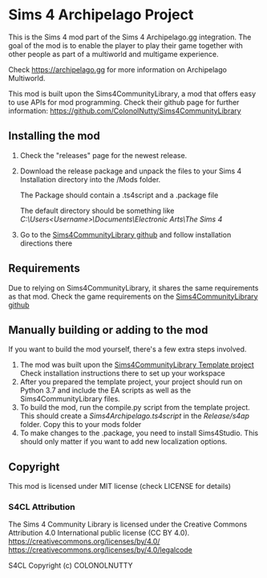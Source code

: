 # Sims 4 Archipelago Project
This is the Sims 4 mod part of the Sims 4 Archipelago.gg integration. The goal of the mod is to enable the 
player to play their game together with other people as part of a multiworld and multigame experience. 

Check https://archipelago.gg for more information on Archipelago Multiworld. 

This mod is built upon the Sims4CommunityLibrary, a mod that offers easy to use APIs for mod programming. Check 
their github page for further information:
https://github.com/ColonolNutty/Sims4CommunityLibrary

## Installing the mod

1. Check the "releases" page for the newest release. 
2. Download the release package and unpack the files to your Sims 4 Installation directory into
the /Mods folder.

   The Package should contain a .ts4script and a .package file   

   The default directory should be something like _C:\Users\<Username>\Documents\Electronic Arts\The Sims 4_
3. Go to the [Sims4CommunityLibrary github](https://github.com/ColonolNutty/Sims4CommunityLibrary) and follow 
installation directions there

## Requirements
Due to relying on Sims4CommunityLibrary, it shares the same requirements as that mod. Check the game requirements
on the [Sims4CommunityLibrary github](https://github.com/ColonolNutty/Sims4CommunityLibrary)

## Manually building or adding to the mod
If you want to build the mod yourself, there's a few extra steps involved.
1. The mod was built upon the [Sims4CommunityLibrary Template project](https://github.com/ColonolNutty/s4cl-template-project)
Check installation instructions there to set up your workspace 
2. After you prepared the template project, your project should run on Python 3.7 and include the EA scripts as well as 
the Sims4CommunityLibrary files.
3. To build the mod, run the compile.py script from the template project. This should create a *Sims4Archipelago.ts4script*
   in the *Release/s4ap* folder. Copy this to your mods folder
4. To make changes to the .package, you need to install Sims4Studio. This should only matter if you want to add new
   localization options.

## Copyright

This mod is licensed under MIT license (check LICENSE for details)

### S4CL Attribution
The Sims 4 Community Library is licensed under the Creative Commons Attribution 4.0 International public license (CC BY 4.0). https://creativecommons.org/licenses/by/4.0/ https://creativecommons.org/licenses/by/4.0/legalcode

S4CL Copyright (c) COLONOLNUTTY
